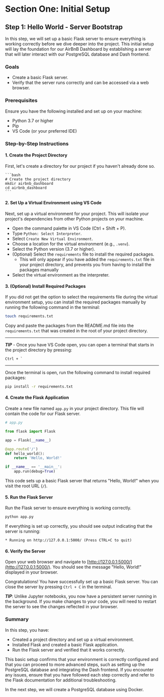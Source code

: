 # Section One: Initial Setup

## Step 1: Hello World - Server Bootstrap

In this step, we will set up a basic Flask server to ensure everything is working correctly before we dive deeper into the project. This initial setup will lay the foundation for our AirBnB Dashboard by establishing a server that will later interact with our PostgreSQL database and Dash frontend.

### Goals

- Create a basic Flask server.
- Verify that the server runs correctly and can be accessed via a web browser.

### Prerequisites

Ensure you have the following installed and set up on your machine:

- Python 3.7 or higher
- Pip
- VS Code (or your preferred IDE)

### Step-by-Step Instructions

#### 1. Create the Project Directory

First, let's create a directory for our project if you haven't already done so.

    ```bash
    # Create the project directory
    mkdir airbnb_dashboard
    cd airbnb_dashboard
    ```

#### 2. Set Up a Virtual Environment using VS Code

Next, set up a virtual environment for your project. This will isolate your project's dependencies from other Python projects on your machine.

- Open the command palette in VS Code (Ctrl + Shift + P).
- Type `Python: Select Interpreter`.
- Select `Create New Virtual Environment`.
- Choose a location for the virtual environment (e.g., `.venv`).
- Select the Python version (3.7 or higher).
- (Optional) Select the `requirements` file to install the required packages.
  - This will only appear if you have added the `requirements.txt` file in your project directory, and prevents you from having to install the packages manually
- Select the virtual environment as the interpreter.

#### 3. (Optional) Install Required Packages

If you did not get the option to select the requirements file during the virtual environment setup, you can install the required packages manually by running the following command in the terminal:

```bash
touch requirements.txt
```

Copy and paste the packages from the README.md file into the `requirements.txt` that was created in the root of your project directory.

---

**_TIP_** - Once you have VS Code open, you can open a terminal that starts in the project directory by pressing:

```
Ctrl + `
```

---

Once the terminal is open, run the following command to install required packages:

```bash
pip install -r requirements.txt
```

#### 4. Create the Flask Application

Create a new file named `app.py` in your project directory. This file will contain the code for our Flask server.

```python
# app.py

from flask import Flask

app = Flask(__name__)

@app.route('/')
def hello_world():
    return 'Hello, World!'

if __name__ == '__main__':
    app.run(debug=True)
```

This code sets up a basic Flask server that returns "Hello, World!" when you visit the root URL (`/`).

#### 5. Run the Flask Server

Run the Flask server to ensure everything is working correctly.

```bash
python app.py
```

If everything is set up correctly, you should see output indicating that the server is running:

```
* Running on http://127.0.0.1:5000/ (Press CTRL+C to quit)
```

#### 6. Verify the Server

Open your web browser and navigate to [http://127.0.0.1:5000/](http://127.0.0.1:5000/). You should see the message "Hello, World!" displayed in your browser.

Congratulations! You have successfully set up a basic Flask server. You can close the server by pressing `Ctrl + C` in the terminal.

**_TIP_**: Unlike Jupyter notebooks, you now have a persistent server running in the background. If you make changes to your code, you will need to restart the server to see the changes reflected in your browser.

### Summary

In this step, you have:

- Created a project directory and set up a virtual environment.
- Installed Flask and created a basic Flask application.
- Run the Flask server and verified that it works correctly.

This basic setup confirms that your environment is correctly configured and that you can proceed to more advanced steps, such as setting up the PostgreSQL database and integrating the Dash frontend. If you encounter any issues, ensure that you have followed each step correctly and refer to the Flask documentation for additional troubleshooting.

In the next step, we will create a PostgreSQL database using Docker.
